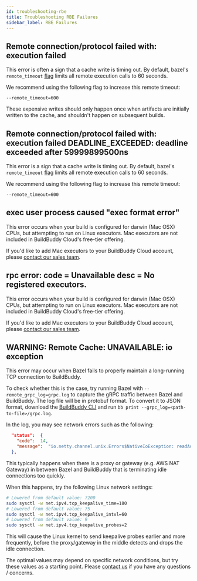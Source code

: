 ```yaml
---
id: troubleshooting-rbe
title: Troubleshooting RBE Failures
sidebar_label: RBE Failures
---
```


## Remote connection/protocol failed with: execution failed

This error is often a sign that a cache write is timing out. By default, bazel's `remote_timeout` [flag](https://docs.bazel.build/versions/master/command-line-reference.html#flag--remote_timeout) limits all remote execution calls to 60 seconds.

We recommend using the following flag to increase this remote timeout:

```
--remote_timeout=600
```

These expensive writes should only happen once when artifacts are initially written to the cache, and shouldn't happen on subsequent builds.

## Remote connection/protocol failed with: execution failed DEADLINE_EXCEEDED: deadline exceeded after 59999899500ns

This error is a sign that a cache write is timing out. By default, bazel's `remote_timeout` [flag](https://docs.bazel.build/versions/master/command-line-reference.html#flag--remote_timeout) limits all remote execution calls to 60 seconds.

We recommend using the following flag to increase this remote timeout:

```
--remote_timeout=600
```

## exec user process caused "exec format error"

This error occurs when your build is configured for darwin (Mac OSX) CPUs, but attempting to run on Linux executors. Mac executors are not included in BuildBuddy Cloud's free-tier offering.

If you'd like to add Mac executors to your BuildBuddy Cloud account, please [contact our sales team](/request-demo/).

## rpc error: code = Unavailable desc = No registered executors.

This error occurs when your build is configured for darwin (Mac OSX) CPUs, but attempting to run on Linux executors. Mac executors are not included in BuildBuddy Cloud's free-tier offering.

If you'd like to add Mac executors to your BuildBuddy Cloud account, please [contact our sales team](/request-demo/).

## WARNING: Remote Cache: UNAVAILABLE: io exception

This error may occur when Bazel fails to properly maintain a long-running TCP connection to BuildBuddy.

To check whether this is the case, try running Bazel with `--remote_grpc_log=grpc.log` to capture the gRPC traffic
between Bazel and BuildBuddy. The log file will be in protobuf format. To convert it to JSON format, download the [BuildBuddy CLI](/docs/cli) and run `bb print --grpc_log=<path-to-file>/grpc.log`.

In the log, you may see network errors such as the following:

```json
  "status":  {
    "code":  14,
    "message":  "io.netty.channel.unix.Errors$NativeIoException: readAddress(..) failed: Connection reset by peer"
  },
```

This typically happens when there is a proxy or gateway (e.g. AWS NAT Gateway) in between Bazel and BuildBuddy that is terminating idle connections too quickly.

When this happens, try the following Linux network settings:

```bash
# Lowered from default value: 7200
sudo sysctl -w net.ipv4.tcp_keepalive_time=180
# Lowered from default value: 75
sudo sysctl -w net.ipv4.tcp_keepalive_intvl=60
# Lowered from default value: 9
sudo sysctl -w net.ipv4.tcp_keepalive_probes=2
```

This will cause the Linux kernel to send keepalive probes earlier and more frequently, before the proxy/gateway in the middle detects and drops the idle connection.

The optimal values may depend on specific network conditions, but try these values as a starting point. Please [contact us](/contact/) if you have any questions / concerns.
